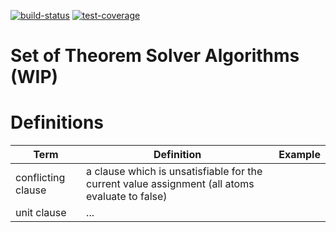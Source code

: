 [![build-status](https://img.shields.io/codeship/dbd86130-aeb3-0134-ad8f-460e9ecbd76e.svg)](https://app.codeship.com/projects/192732)
[![test-coverage](https://img.shields.io/codecov/c/github/valmynd/solver.svg)](https://codecov.io/gh/valmynd/solver)

# Set of Theorem Solver Algorithms (WIP)


# Definitions

| Term  | Definition | Example |
| -- | -- | -- |
| conflicting clause | a clause which is unsatisfiable for the current value assignment (all atoms evaluate to false) | |
| unit clause | ... | |
